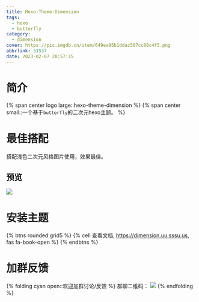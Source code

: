 ```yaml
---
title: Hexo-Theme-Dimension
tags:
  - hexo
  - butterfly
category:
  - dimension
cover: https://pic.imgdb.cn/item/649ea95b1ddac507cc80c4f5.png
abbrlink: 51537
date: 2023-02-07 20:57:15
---
```

# 简介

{% span center logo large::hexo-theme-dimension %} {% span center small::一个基于`butterfly`的二次元hexo主题。 %}

# 最佳搭配

搭配浅色二次元风格图片使用，效果最佳。

## 预览

![](https://pic.imgdb.cn/item/64061c93f144a01007f083cb.jpg)

# 安装主题

{% btns rounded grid5 %}
{% cell 查看文档, https://dimension.uu.sssu.us, fas fa-book-open %}
{% endbtns %}

# 加群反馈

{% folding cyan open::欢迎加群讨论/反馈 %}
群聊二维码：
![](https://uu.sssu.us/img/qqgroup.png)
{% endfolding %}